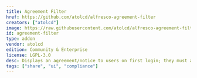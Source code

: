 ```yaml
---
title: Agreement Filter
href: https://github.com/atolcd/alfresco-agreement-filter
creators: ["atolcd"]
image: https://raw.githubusercontent.com/atolcd/alfresco-agreement-filter/master/alfresco-agreement-filter.png
id: agreement-filter
type: addon
vendor: atolcd
edition: Community & Enterprise
license: LGPL-3.0
desc: Displays an agreement/notice to users on first login; they must accept to proceed.
tags: ["share", "ui", "compliance"]
---
```

